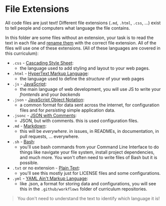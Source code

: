 # File Extensions

All code files are just text! Different file extensions (`.md`, `.html`, `.css`,
...) exist to tell people and computers what language the file contains.

In this folder are some files without an extension, your task is to read the
text in each file and
[rename them](https://vscode-docs.readthedocs.io/en/stable/editor/codebasics/#explorer)
with the correct file extension. All of the files will use one of these
extensions. (All of these languages are covered in this curriculum):

- `.css` -
  [Cascading Style Sheet](https://developer.mozilla.org/en-US/docs/Web/CSS):
  - the language used to add styling and layout to your web pages.
- `.html` -
  [HyperText Markup Language](https://developer.mozilla.org/en-US/docs/Web/HTML):
  - the language used to define the _structure_ of your web pages
- `.js` - [JavaScript](https://developer.mozilla.org/en-US/docs/Web/javascript):
  - the main language of web development, you will use JS to write your
    _frontends_ and your _backends_
- `.json` -
  [JavaScript Object Notation](https://attacomsian.com/blog/what-is-json):
  - a common format for data sent across the internet, for configuration files
    and for _persisting_ simple application data.
- `.jsonc` - [JSON with Comments](https://stackoverflow.com/a/55708553):
  - JSON, but with comments. this is used configuration files.
- `.md` - [Markdown](https://en.wikipedia.org/wiki/Markdown):
  - this will be _everywhere_. in issues, in READMEs, in documentation, in pull
    requests, ... everywhere.
- `.sh` -
  [Bash](https://ryanstutorials.net/bash-scripting-tutorial/bash-script.php):
  - you'll use bash commands from your Command Line Interface to do things like
    navigate your file system, install project dependencies, and much more. You
    won't often need to write files of Bash but it is possible.
- `.txt` or no extension -
  [Plain Text](https://en.wikipedia.org/wiki/Plain_text):
  - you'll see this mostly just for LICENSE files and some configurations.
- `.yml` - [YAML Ain't Markup Language](https://en.wikipedia.org/wiki/YAML):
  - like .json, a format for storing data and configurations, you will see this
    in the `.github/workflows` folder of curriculum repositories.

> You don't need to understand the text to identify which language it is!
